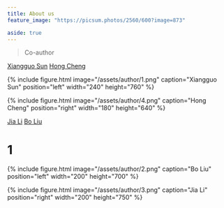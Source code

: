 ```yaml
---
title: About us
feature_image: "https://picsum.photos/2560/600?image=873"

aside: true
---
```






> Co-author



[Xiangguo Sun](https://xgsun.mysxl.cn/)
[Hong Cheng](https://www1.se.cuhk.edu.hk/~hcheng/)

{% include figure.html image="/assets/author/1.png" caption="Xiangguo Sun" position="left" width="240" height="760" %}

{% include figure.html image="/assets/author/4.png" caption="Hong Cheng" position="right" width="180" height="640" %}



[Jia Li](https://sites.google.com/view/lijia)
[Bo Liu](https://cse.seu.edu.cn/2019/0401/c23024a268340/page.psp)
# 1
{% include figure.html image="/assets/author/2.png" caption="Bo Liu" position="left" width="200" height="700" %}

{% include figure.html image="/assets/author/3.png" caption="Jia Li" position="right" width="200" height="750" %}



